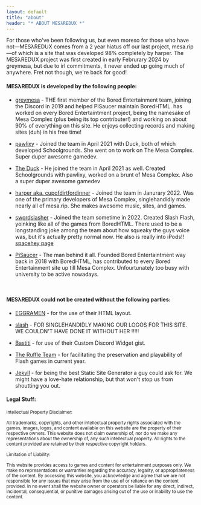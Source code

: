```yaml
---
layout: default
title: "about"
header: "* ABOUT MESλREDUX *"
---
```

For those who've been following us, but even moreso for those who have not—MESλREDUX comes from a 2 year hiatus off our last project, mesa.rip—of which is a site that was developed 98% completely by harper. The MESλREDUX project was first created in early Februrary 2024 by greymesa, but due to irl commitments, it never ended up going much of anywhere. Fret not though, we're back for good!

#### MESλREDUX is developed by the following people:
- [greymesa](https://mesagrey.ca) - THE first member of the Bored Entertainment team, joining the Discord in 2019 and helped PiSaucer maintain BoredHTML. has worked on every Bored Entertaintment project, being the namesake of Mesa Complex (plus being its top contributer!) and working on about 90% of everything on this site. He enjoys collecting records and making sites (duh) in his free time!

- [pawlixy](#) - Joined the team in April 2021 with Duck, both of which developed Schoolgrounds. She went on to work on The Mesa Complex. Super duper awesome gamedev. 

- [The Duck](https://the-duck.co/) - He joined the team in April 2021 as well. Created Schoolgrounds with pawlixy, worked on a brunt of Mesa Complex. Also a super duper awesome gamedev

- [harper aka. cupofdirtfordinner](https://dirt.cool/) - Joined the team in Janurary 2022. Was one of the primary developers of Mesa Complex, singlehandidly made nearly all of mesa.rip. She makes awesome music, sites, and games.

- [swordslasher](https://swordslasher.com/) - Joined the team sometime in 2022. Created Slash Flash, yoinking like all of the games from BoredHTML. There used to be a longstanding joke among the team about how squeaky the guys voice was, but it's actually pretty normal now. He also is really into iPods!! [spacehey page](https://spacehey.com/swordslasher)

- [PiSaucer](https://bored.pisaucer.com/) - The man behind it all. Founded Bored Entertaintment way back in 2018 with BoredHTML, has contributed to every Bored Entertainment site up till Mesa Complex. Unfourtunately too busy with university to be active nowadays.
<br>

#### MESλREDUX could not be created without the following parties:
- [EGGRAMEN](https://eggramen.neocities.org/) - for the use of their HTML layout.

- [slash](https://slashist.straw.page/) - FOR SINGLEHANDIDLY MAKING OUR LOGOS FOR THIS SITE. WE COULDN'T HAVE DONE IT WITHOUT HER !!!!!

- [Bastiti](https://github.com/Bastiti) - for use of their Custom Discord Widget gist.

- [The Ruffle Team](https://ruffle.rs/) - for facilitating the preservation and playability of Flash games in current year.

- [Jekyll](https://jekyllcodex.org/) - for being the best Static Site Generator a guy could ask for. We might have a love-hate relationship, but that won't stop us from shoutting you out. 

#### Legal Stuff:

<sub>Intellectual Property Disclaimer:</sub>

<sub>All trademarks, copyrights, and other intellectual property rights associated with the games, images, logos, and content available on this website are the property of their respective owners. This website does not claim ownership of, nor do we make any representations about the ownership of, any such intellectual property. All rights to the content provided are retained by their respective copyright holders.</sub>

<sub>Limitation of Liability:</sub>

<sub>This website provides access to games and content for entertainment purposes only. We make no representations or warranties regarding the accuracy, legality, or appropriateness of the content. By accessing this website, you acknowledge and agree that we are not responsible for any issues that may arise from the use of or reliance on the content provided. In no event shall the website owner or operators be liable for any direct, indirect, incidental, consequential, or punitive damages arising out of the use or inability to use the content.</sub>
